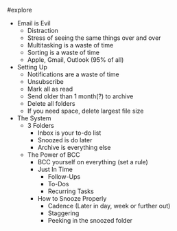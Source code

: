 #explore 
- Email is Evil
	- Distraction
	- Stress of seeing the same things over and over
	- Multitasking is a waste of time
	- Sorting is a waste of time
	- Apple, Gmail, Outlook (95% of all)
- Setting Up
	- Notifications are a waste of time
	- Unsubscribe
	- Mark all as read
	- Send older than 1 month(?) to archive
	- Delete all folders
	- If you need space, delete largest file size
- The System
	- 3 Folders
		- Inbox is your to-do list
		- Snoozed is do later
		- Archive is everything else
	- The Power of BCC
		- BCC yourself on everything (set a rule)
		- Just In Time
			- Follow-Ups
			- To-Dos
			- Recurring Tasks
		- How to Snooze Properly
			- Cadence (Later in day, week or further out)
			- Staggering
			- Peeking in the snoozed folder